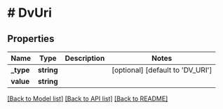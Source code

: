 # # DvUri

## Properties

Name | Type | Description | Notes
------------ | ------------- | ------------- | -------------
**_type** | **string** |  | [optional] [default to 'DV_URI']
**value** | **string** |  |

[[Back to Model list]](../../README.md#models) [[Back to API list]](../../README.md#endpoints) [[Back to README]](../../README.md)
